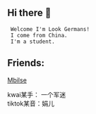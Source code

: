 ## Hi there 👋

```
 Welcome I'm Look Germans!
 I come from China.
 I'm a student.
```
 ## Friends:
 [Mbilse](https://github.com/mbilse)

 kwai某手： 一个军迷
<br />
 tiktok某音：娟儿
<!--
**xhr594040/xhr594040** is a ✨ _special_ ✨ repository because its `README.md` (this file) appears on your GitHub profile.

Here are some ideas to get you started:

- 🔭 I’m currently working on ...
- 🌱 I’m currently learning ...
- 👯 I’m looking to collaborate on ...
- 🤔 I’m looking for help with ...
- 💬 Ask me about ...
- 📫 How to reach me: ...
- 😄 Pronouns: ...
- ⚡ Fun fact: ...
-->
